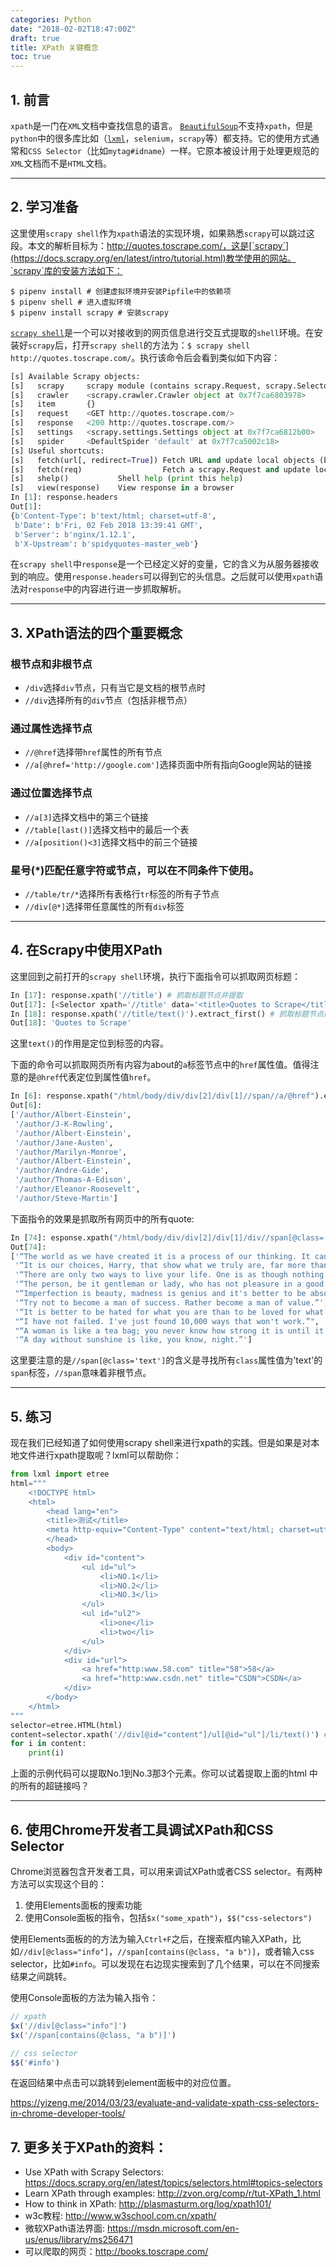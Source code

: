 ```yaml
---
categories: Python
date: "2018-02-02T18:47:00Z"
draft: true
title: XPath 关键概念
toc: true
---
```


## 1. 前言
`xpath`是一门在`XML`文档中查找信息的语言。 [`BeautifulSoup`](https://www.crummy.com/software/BeautifulSoup/)不支持`xpath`，但是`python`中的很多库比如（[`lxml`](http://lxml.de/)，`selenium`，`scrapy`等）都支持。它的使用方式通常和`CSS Selector`（比如`mytag#idname`）一样。它原本被设计用于处理更规范的`XML`文档而不是`HTML`文档。

---

## 2. 学习准备 
这里使用`scrapy shell`作为`xpath`语法的实现环境，如果熟悉`scrapy`可以跳过这段。本文的解析目标为：http://quotes.toscrape.com/，这是[`scrapy`](https://docs.scrapy.org/en/latest/intro/tutorial.html)教学使用的网站。`scrapy`库的安装方法如下：
```
$ pipenv install # 创建虚拟环境并安装Pipfile中的依赖项
$ pipenv shell # 进入虚拟环境
$ pipenv install scrapy # 安装scrapy
```
[`scrapy shell`](https://docs.scrapy.org/en/latest/topics/shell.html#topics-shell)是一个可以对接收到的网页信息进行交互式提取的`shell`环境。在安装好`scrapy`后，打开`scrapy shell`的方法为：`$ scrapy shell http://quotes.toscrape.com/`。执行该命令后会看到类似如下内容：
```python
[s] Available Scrapy objects:
[s]   scrapy     scrapy module (contains scrapy.Request, scrapy.Selector, etc)
[s]   crawler    <scrapy.crawler.Crawler object at 0x7f7ca6803978>
[s]   item       {}
[s]   request    <GET http://quotes.toscrape.com/>
[s]   response   <200 http://quotes.toscrape.com/>
[s]   settings   <scrapy.settings.Settings object at 0x7f7ca6812b00>
[s]   spider     <DefaultSpider 'default' at 0x7f7ca5002c18>
[s] Useful shortcuts:
[s]   fetch(url[, redirect=True]) Fetch URL and update local objects (by default, redirects are followed)
[s]   fetch(req)                  Fetch a scrapy.Request and update local objects 
[s]   shelp()           Shell help (print this help)
[s]   view(response)    View response in a browser
In [1]: response.headers
Out[1]: 
{b'Content-Type': b'text/html; charset=utf-8',
 b'Date': b'Fri, 02 Feb 2018 13:39:41 GMT',
 b'Server': b'nginx/1.12.1',
 b'X-Upstream': b'spidyquotes-master_web'}
```
在`scrapy shell`中`response`是一个已经定义好的变量，它的含义为从服务器接收到的响应。使用`response.headers`可以得到它的头信息。之后就可以使用`xpath`语法对`response`中的内容进行进一步抓取解析。

---

## 3. XPath语法的四个重要概念

### 根节点和非根节点
- `/div`选择`div`节点，只有当它是文档的根节点时
- `//div`选择所有的`div`节点（包括非根节点）

### 通过属性选择节点
- `//@href`选择带`href`属性的所有节点
- `//a[@href='http://google.com']`选择页面中所有指向Google网站的链接

### 通过位置选择节点
- `//a[3]`选择文档中的第三个链接
- `//table[last()]`选择文档中的最后一个表
- `//a[position()<3]`选择文档中的前三个链接

### 星号(*)匹配任意字符或节点，可以在不同条件下使用。
- `//table/tr/*`选择所有表格行`tr`标签的所有子节点
- `//div[@*]`选择带任意属性的所有`div`标签

---

## 4. 在Scrapy中使用XPath

这里回到之前打开的`scrapy shell`环境，执行下面指令可以抓取网页标题：
```python
In [17]: response.xpath('//title') # 抓取标题节点并提取
Out[17]: [<Selector xpath='//title' data='<title>Quotes to Scrape</title>'>]
In [18]: response.xpath('//title/text()').extract_first() # 抓取标题节点内容并提取
Out[18]: 'Quotes to Scrape' 
```
这里`text()`的作用是定位到标签的内容。

下面的命令可以抓取网页所有内容为about的`a`标签节点中的`href`属性值。值得注意的是`@href`代表定位到属性值`href`。
```python
In [6]: response.xpath("/html/body/div/div[2]/div[1]//span//a/@href").extract()
Out[6]:
['/author/Albert-Einstein',
 '/author/J-K-Rowling',
 '/author/Albert-Einstein',
 '/author/Jane-Austen',
 '/author/Marilyn-Monroe',
 '/author/Albert-Einstein',
 '/author/Andre-Gide',
 '/author/Thomas-A-Edison',
 '/author/Eleanor-Roosevelt',
 '/author/Steve-Martin']
```
下面指令的效果是抓取所有网页中的所有quote:
```python
In [74]: esponse.xpath("/html/body/div/div[2]/div[1]/div//span[@class='text']/text()").extract()
Out[74]:
['“The world as we have created it is a process of our thinking. It cannot be changed without changing our thinking.”',
 '“It is our choices, Harry, that show what we truly are, far more than our abilities.”',
 '“There are only two ways to live your life. One is as though nothing is a miracle. The other is as though everything is a miracle.”',
 '“The person, be it gentleman or lady, who has not pleasure in a good novel, must be intolerably stupid.”',
 "“Imperfection is beauty, madness is genius and it's better to be absolutely ridiculous than absolutely boring.”",
 '“Try not to become a man of success. Rather become a man of value.”',
 '“It is better to be hated for what you are than to be loved for what you are not.”',
 "“I have not failed. I've just found 10,000 ways that won't work.”",
 "“A woman is like a tea bag; you never know how strong it is until it's in hot water.”",
 '“A day without sunshine is like, you know, night.”']
```
这里要注意的是`//span[@class='text']`的含义是寻找所有`class`属性值为'text'的`span`标签，`//span`意味着非根节点。

---

## 5. 练习

现在我们已经知道了如何使用scrapy shell来进行xpath的实践。但是如果是对本地文件进行xpath提取呢？lxml可以帮助你：

```python
from lxml import etree
html="""
    <!DOCTYPE html>
    <html>
        <head lang="en">
        <title>测试</title>
        <meta http-equiv="Content-Type" content="text/html; charset=utf-8" />
        </head>
        <body>
            <div id="content">
                <ul id="ul">
                    <li>NO.1</li>
                    <li>NO.2</li>
                    <li>NO.3</li>
                </ul>
                <ul id="ul2">
                    <li>one</li>
                    <li>two</li>
                </ul>
            </div>
            <div id="url">
                <a href="http:www.58.com" title="58">58</a>
                <a href="http:www.csdn.net" title="CSDN">CSDN</a>
            </div>
        </body>
    </html>
"""
selector=etree.HTML(html)
content=selector.xpath('//div[@id="content"]/ul[@id="ul"]/li/text()') #这里使用id属性来定位哪个div和ul被匹配 使用text()获取文本内容
for i in content:
    print(i)
```

上面的示例代码可以提取No.1到No.3那3个元素。你可以试着提取上面的html
中的所有的超链接吗？

---

## 6. 使用Chrome开发者工具调试XPath和CSS Selector

Chrome浏览器包含开发者工具，可以用来调试XPath或者CSS selector。有两种方法可以实现这个目的：

1. 使用Elements面板的搜索功能
2. 使用Console面板的指令，包括`$x("some_xpath")`，`$$("css-selectors")`

使用Elements面板的的方法为输入`Ctrl+F`之后，在搜索框内输入XPath，比如`//div[@class="info"]`，`//span[contains(@class, "a b")]`，或者输入css selector，比如`#info`。可以发现在右边现实搜索到了几个结果，可以在不同搜索结果之间跳转。

使用Console面板的方法为输入指令：

```js
// xpath
$x('//div[@class="info"]')
$x('//span[contains(@class, "a b")]')

// css selector
$$('#info')
```

在返回结果中点击可以跳转到element面板中的对应位置。

<https://yizeng.me/2014/03/23/evaluate-and-validate-xpath-css-selectors-in-chrome-developer-tools/>

## 7. 更多关于XPath的资料：

- Use XPath with Scrapy Selectors: <https://docs.scrapy.org/en/latest/topics/selectors.html#topics-selectors>
- Learn XPath through examples: <http://zvon.org/comp/r/tut-XPath_1.html>
- How to think in XPath: <http://plasmasturm.org/log/xpath101/>
- w3c教程: <http://www.w3school.com.cn/xpath/>
- 微软XPath语法界面: <https://msdn.microsoft.com/en-us/enus/library/ms256471>
- 可以爬取的网页：<http://books.toscrape.com/>

